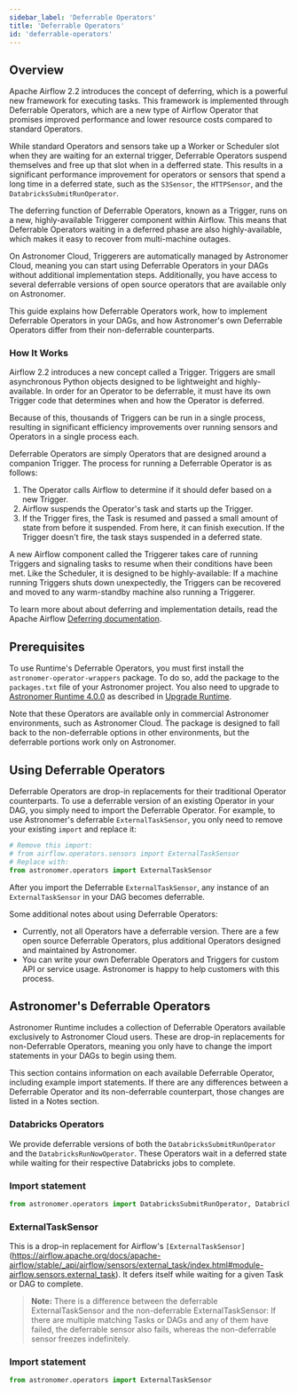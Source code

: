 ```yaml
---
sidebar_label: 'Deferrable Operators'
title: 'Deferrable Operators'
id: 'deferrable-operators'
---
```


## Overview

Apache Airflow 2.2 introduces the concept of deferring, which is a powerful new framework for executing tasks. This framework is implemented through Deferrable Operators, which are a new type of Airflow Operator that promises improved performance and lower resource costs compared to standard Operators.

While standard Operators and sensors take up a Worker or Scheduler slot when they are waiting for an external trigger, Deferrable Operators suspend themselves and free up that slot when in a defferred state. This results in a significant performance improvement for operators or sensors that spend a long time in a deferred state, such as the `S3Sensor`, the `HTTPSensor`, and the `DatabricksSubmitRunOperator`.

The deferring function of Deferrable Operators, known as a Trigger, runs on a new, highly-available Triggerer component within Airflow. This means that Deferrable Operators waiting in a deferred phase are also highly-available, which makes it easy to recover from multi-machine outages.

On Astronomer Cloud, Triggerers are automatically managed by Astronomer Cloud, meaning you can start using Deferrable Operators in your DAGs without additional implementation steps. Additionally, you have access to several deferrable versions of open source operators that are available only on Astronomer.

This guide explains how Deferrable Operators work, how to implement Deferrable Operators in your DAGs, and how Astronomer's own Deferrable Operators differ from their non-deferrable counterparts.

### How It Works

Airflow 2.2 introduces a new concept called a Trigger. Triggers are small asynchronous Python objects designed to be lightweight and highly-available. In order for an Operator to be deferrable, it must have its own Trigger code that determines when and how the Operator is deferred.

Because of this, thousands of Triggers can be run in a single process, resulting in significant efficiency improvements over running sensors and Operators in a single process each.

Deferrable Operators are simply Operators that are designed around a companion Trigger. The process for running a Deferrable Operator is as follows:

1. The Operator calls Airflow to determine if it should defer based on a new Trigger.
2. Airflow suspends the Operator's task and starts up the Trigger.
3. If the Trigger fires, the Task is resumed and passed a small amount of state from before it suspended. From here, it can finish execution. If the Trigger doesn't fire, the task stays suspended in a deferred state.

A new Airflow component called the Triggerer takes care of running Triggers and signaling tasks to resume when their conditions have been met. Like the Scheduler, it is designed to be highly-available: If a machine running Triggers shuts down unexpectedly, the Triggers can be recovered and moved to any warm-standby machine also running a Triggerer.

To learn more about about deferring and implementation details, read the Apache Airflow [Deferring documentation](https://airflow.apache.org/docs/apache-airflow/stable/concepts/deferring.html).

## Prerequisites

To use Runtime's Deferrable Operators, you must first install the `astronomer-operator-wrappers` package. To do so, add the package to the `packages.txt` file of your Astronomer project. You also need to upgrade to [Astronomer Runtime 4.0.0](release-notes#astronomer-runtime-4-0-0) as described in [Upgrade Runtime](upgrade-runtime).

Note that these Operators are available only in commercial Astronomer environments, such as Astronomer Cloud. The package is designed to fall back to the non-deferrable options in other environments, but the deferrable portions work only on Astronomer.

## Using Deferrable Operators

Deferrable Operators are drop-in replacements for their traditional Operator counterparts. To use a deferrable version of an existing Operator in your DAG, you simply need to import the Deferrable Operator. For example, to use Astronomer's deferrable `ExternalTaskSensor`, you only need to remove your existing `import` and replace it:

```python
# Remove this import:
# from airflow.operators.sensors import ExternalTaskSensor
# Replace with:
from astronomer.operators import ExternalTaskSensor
```

After you import the Deferrable `ExternalTaskSensor`, any instance of an `ExternalTaskSensor` in your DAG becomes deferrable.

Some additional notes about using Deferrable Operators:

- Currently, not all Operators have a deferrable version. There are a few open source Deferrable Operators, plus additional Operators designed and maintained by Astronomer.
- You can write your own Deferrable Operators and Triggers for custom API or service usage. Astronomer is happy to help customers with this process.

## Astronomer's Deferrable Operators

Astronomer Runtime includes a collection of Deferrable Operators available exclusively to Astronomer Cloud users. These are drop-in replacements for non-Deferrable Operators, meaning you only have to change the import statements in your DAGs to begin using them.

This section contains information on each available Deferrable Operator, including example import statements. If there are any differences between a Deferrable Operator and its non-deferrable counterpart, those changes are listed in a Notes section.

### Databricks Operators

We provide deferrable versions of both the `DatabricksSubmitRunOperator` and the `DatabricksRunNowOperator`. These Operators wait in a deferred state while waiting for their respective Databricks jobs to complete.

### Import statement

```python
from astronomer.operators import DatabricksSubmitRunOperator, DatabricksRunNowOperator
```

### ExternalTaskSensor

This is a drop-in replacement for Airflow's `[ExternalTaskSensor]`(https://airflow.apache.org/docs/apache-airflow/stable/_api/airflow/sensors/external_task/index.html#module-airflow.sensors.external_task). It defers itself while waiting for a given Task or DAG to complete.

> **Note:** There is a difference between the deferrable ExternalTaskSensor and the non-deferrable ExternalTaskSensor: If there are multiple matching Tasks or DAGs and any of them have failed, the deferrable sensor also fails, whereas the non-deferrable sensor freezes indefinitely.

### Import statement

```python
from astronomer.operators import ExternalTaskSensor
```
